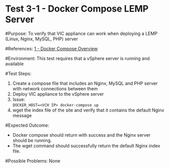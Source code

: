 Test 3-1 - Docker Compose LEMP Server
=======

#Purpose:
To verify that VIC appliance can work when deploying a LEMP (Linux, Nginx, MySQL, PHP) server

#References:
[1 - Docker Compose Overview](https://docs.docker.com/compose/overview/)

#Environment:
This test requires that a vSphere server is running and available

#Test Steps:
1. Create a compose file that includes an Nginx, MySQL and PHP server with network connections between them
2. Deploy VIC appliance to the vSphere server
3. Issue:  
```DOCKER_HOST=<VCH IP> docker-compose up```
4. wget the index file of the site and verify that it contains the default Nginx message

#Expected Outcome:
* Docker compose should return with success and the Nginx server should be running.
* The wget command should successfully return the default Nginx index file.

#Possible Problems:
None